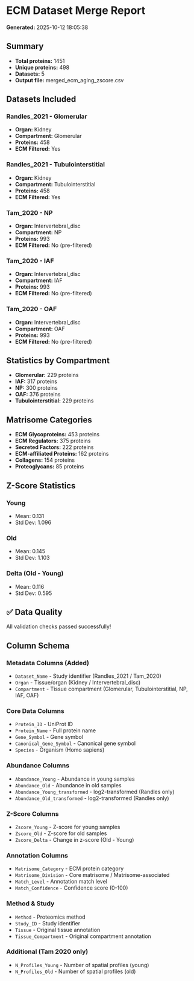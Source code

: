 # ECM Dataset Merge Report

**Generated:** 2025-10-12 18:05:38

## Summary

- **Total proteins:** 1451
- **Unique proteins:** 498
- **Datasets:** 5
- **Output file:** merged_ecm_aging_zscore.csv

## Datasets Included

### Randles_2021 - Glomerular
- **Organ:** Kidney
- **Compartment:** Glomerular
- **Proteins:** 458
- **ECM Filtered:** Yes

### Randles_2021 - Tubulointerstitial
- **Organ:** Kidney
- **Compartment:** Tubulointerstitial
- **Proteins:** 458
- **ECM Filtered:** Yes

### Tam_2020 - NP
- **Organ:** Intervertebral_disc
- **Compartment:** NP
- **Proteins:** 993
- **ECM Filtered:** No (pre-filtered)

### Tam_2020 - IAF
- **Organ:** Intervertebral_disc
- **Compartment:** IAF
- **Proteins:** 993
- **ECM Filtered:** No (pre-filtered)

### Tam_2020 - OAF
- **Organ:** Intervertebral_disc
- **Compartment:** OAF
- **Proteins:** 993
- **ECM Filtered:** No (pre-filtered)

## Statistics by Compartment

- **Glomerular:** 229 proteins
- **IAF:** 317 proteins
- **NP:** 300 proteins
- **OAF:** 376 proteins
- **Tubulointerstitial:** 229 proteins

## Matrisome Categories

- **ECM Glycoproteins:** 453 proteins
- **ECM Regulators:** 375 proteins
- **Secreted Factors:** 222 proteins
- **ECM-affiliated Proteins:** 162 proteins
- **Collagens:** 154 proteins
- **Proteoglycans:** 85 proteins

## Z-Score Statistics

### Young
- Mean: 0.131
- Std Dev: 1.096

### Old
- Mean: 0.145
- Std Dev: 1.103

### Delta (Old - Young)
- Mean: 0.116
- Std Dev: 0.595

## ✅ Data Quality

All validation checks passed successfully!

## Column Schema

### Metadata Columns (Added)
- `Dataset_Name` - Study identifier (Randles_2021 / Tam_2020)
- `Organ` - Tissue/organ (Kidney / Intervertebral_disc)
- `Compartment` - Tissue compartment (Glomerular, Tubulointerstitial, NP, IAF, OAF)

### Core Data Columns
- `Protein_ID` - UniProt ID
- `Protein_Name` - Full protein name
- `Gene_Symbol` - Gene symbol
- `Canonical_Gene_Symbol` - Canonical gene symbol
- `Species` - Organism (Homo sapiens)

### Abundance Columns
- `Abundance_Young` - Abundance in young samples
- `Abundance_Old` - Abundance in old samples
- `Abundance_Young_transformed` - log2-transformed (Randles only)
- `Abundance_Old_transformed` - log2-transformed (Randles only)

### Z-Score Columns
- `Zscore_Young` - Z-score for young samples
- `Zscore_Old` - Z-score for old samples
- `Zscore_Delta` - Change in z-score (Old - Young)

### Annotation Columns
- `Matrisome_Category` - ECM protein category
- `Matrisome_Division` - Core matrisome / Matrisome-associated
- `Match_Level` - Annotation match level
- `Match_Confidence` - Confidence score (0-100)

### Method & Study
- `Method` - Proteomics method
- `Study_ID` - Study identifier
- `Tissue` - Original tissue annotation
- `Tissue_Compartment` - Original compartment annotation

### Additional (Tam 2020 only)
- `N_Profiles_Young` - Number of spatial profiles (young)
- `N_Profiles_Old` - Number of spatial profiles (old)
